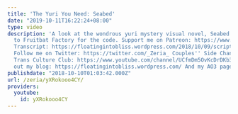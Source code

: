 ```yaml
---
title: 'The Yuri You Need: Seabed'
date: "2019-10-11T16:22:24+08:00"
type: video
description: 'A look at the wondrous yuri mystery visual novel, Seabed. Thank you
  to Fruitbat Factory for the code. Support me on Patreon: https://www.patreon.com/Zeria
  Transcript: https://floatingintobliss.wordpress.com/2018/10/09/script-the-yuri-you-need-seabed/
  Follow me on Twitter: https://twitter.com/_Zeria_ Couples'' Side Channel: https://www.youtube.com/channel/UC9mvbU-HNjLzYqx8ZiHsdBw
  Trans Culture Club: https://www.youtube.com/channel/UCfmDm5OvKcDrDKb3F8sxVrw Check
  out my blog: https://floatingintobliss.wordpress.com/ And my AO3 page: https://archiveofourown.org/users/Zeria/works'
publishdate: "2018-10-10T01:03:42.000Z"
url: /zeria/yXRokooo4CY/
providers:
  youtube:
    id: yXRokooo4CY
---
```

